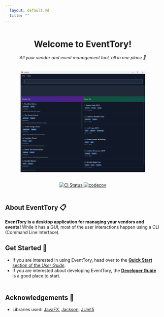 ```yaml
---
  layout: default.md
  title: ""
---
```


<div style="text-align:center; margin-top: 50px;">
  <h1>Welcome to EventTory!</h1>
  <p><em>All your vendor and event management tool, all in one place 🎉</em></p>
  <img src="images/Ui.png" alt="Ui" style="width: 80%; margin-top: 20px;">
</div>

<div style="text-align:center; margin-top: 30px;">
  <a href="https://github.com/AY2425S1-CS2103-F13-2/tp/actions">
    <img src="https://github.com/AY2425S1-CS2103-F13-2/tp/workflows/Java%20CI/badge.svg" alt="CI Status">
  </a>
  <a href="https://app.codecov.io/gh/AY2425S1-CS2103-F13-2/tp">
    <img src="https://codecov.io/gh/AY2425S1-CS2103-F13-2/tp/branch/master/graph/badge.svg" alt="codecov">
  </a>
</div>

<div style="margin-top: 50px;">
  <h2>About EventTory 📋</h2>
  <p><strong>EventTory is a desktop application for managing your vendors and events!</strong> While it has a GUI, most of the user interactions happen using a CLI (Command Line Interface).</p>
</div>

<div style="margin-top: 30px;">
  <h2>Get Started 🚀</h2>
  <ul>
    <li>If you are interested in using EventTory, head over to the <a href="UserGuide.html#quick-start"><strong>Quick Start</strong> section of the <em>User Guide</em></a>.</li>
    <li>If you are interested about developing EventTory, the <a href="DeveloperGuide.html"><strong>Developer Guide</strong></a> is a good place to start.</li>
  </ul>
</div>

<div style="margin-top: 50px;">
  <h2>Acknowledgements 🙏</h2>
  <ul>
    <li>Libraries used: <a href="https://openjfx.io/">JavaFX</a>, <a href="https://github.com/FasterXML/jackson">Jackson</a>, <a href="https://github.com/junit-team/junit5">JUnit5</a></li>
  </ul>
</div>
